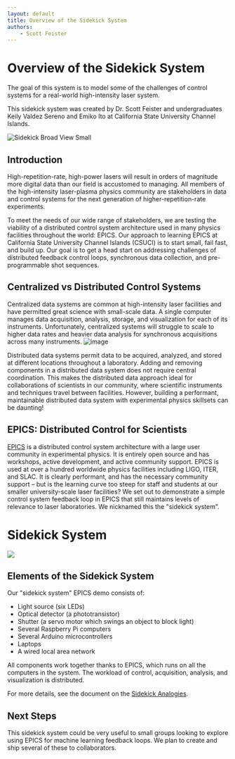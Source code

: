 ```yaml
---
layout: default
title: Overview of the Sidekick System
authors:
    - Scott Feister
---
```


# Overview of the Sidekick System

The goal of this system is to model some of the challenges of control systems for a real-world high-intensity laser system.

This sidekick system was created by Dr. Scott Feister and undergraduates Keily Valdez Sereno and Emiko Ito at California State University Channel Islands.

![Sidekick Broad View Small](https://user-images.githubusercontent.com/7269185/156228045-ae113b35-8891-4ca8-96da-a0b1969d2df6.JPG)

## Introduction
High-repetition-rate, high-power lasers will result in orders of magnitude more digital data than our field is accustomed to managing. All members of the high-intensity laser-plasma physics community are stakeholders in data and control systems for the next generation of higher-repetition-rate experiments.

To meet the needs of our wide range of stakeholders, we are testing the viability of a distributed control system architecture used in many physics facilities throughout the world: EPICS. Our approach to learning EPICS at California State University Channel Islands (CSUCI) is to start small, fail fast, and build up. Our goal is to get a head start on addressing challenges of distributed feedback control loops, synchronous data collection, and pre-programmable shot sequences. 

## Centralized vs Distributed Control Systems
Centralized data systems are common at high-intensity laser facilities and have permitted great science with small-scale data. A single computer manages data acquisition, analysis, storage, and visualization for each of its instruments. Unfortunately, centralized systems will struggle to scale to higher data rates and heavier data analysis for synchronous acquisitions across many instruments.
![image](https://user-images.githubusercontent.com/7269185/155596717-cf409000-c993-4136-91ae-369ce32a26a1.png)

Distributed data systems permit data to be acquired, analyzed, and stored at different locations throughout a laboratory. Adding and removing components in a distributed data system does not require central coordination. This makes the distributed data approach ideal for collaborations of scientists in our community, where scientific instruments and techniques travel between facilities. However, building a performant, maintainable distributed data system with experimental physics skillsets can be daunting!

## EPICS: Distributed Control for Scientists
[EPICS](https://epics-controls.org/) is a distributed control system architecture with a large user community in experimental physics. It is entirely open source and has workshops, active development, and active community support. EPICS is used at over a hundred worldwide physics facilities including LIGO, ITER, and SLAC. It is clearly performant, and has the necessary community support – but is the learning curve too steep for staff and students at our smaller university-scale laser facilities? We set out to demonstrate a simple control system feedback loop in EPICS that still maintains levels of relevance to laser laboratories. We nicknamed this the "sidekick system".

# Sidekick System
[![](https://mermaid.ink/img/pako:eNqVVU2PmzAU_CuWc00OgUvFVpXagCBS1KAl2wvswTWmoAJGxnQbbfa_95mPQICkSQ6RM_NmsMePl3dMeciwgaOUv9GYCIkOZpAj-NCUlKXJIkR5VqAoSVNjwai-LKXgv5mx0PVuvXpLQhkbWvH3aSQlIqxa6fpBacJppxSPKQWvJBOtOBKfHhKnpJC8O24UafeIy-rnL0GKGJnWj51lIt9kfxLKDAQ_ytemhuXhtNhzXvpiL64k7PtWvWv35W6VlgzZLGeCSH5b5uwHuphLuHLJ6C2V5W433hr5G7h7laaBWJHQct0K1Ge737i27_FIwur-_dTO2sRZu3SG5HrrQYwtDcH19P-Cq5-oT56oj87i7AeHuSuk3VdXRZQmLJdo1zTOYhiRKlj77lHGPDdQcayfe8tOm9hpIzvtAbvvyFdfz_X7MKxrlm23fl6tvpxevG-nNvczqbrzggTgTEIrXnCu3VPQbpecs2_Itqtq0jo4J7XHAaNdZfQ5po5_Hp91anat8MPz1j6157_KnXc9w9VJDCZHl6Wad08jXMU4h4PnLAzpTfDmZtRMHMPKfQYG8zkUvMdweydqyE9x7QquT3HVac3kHcFwSc1QHeNaj-MlzpjISBLCX9G7qguwjFnGAmzAMmQRqVIZ4CD_gNKqCIlkVpjAy4mNiMDgWWJSSe4dc4oNKSrWFZkJgbcha6s-_gFeJSL8)](https://mermaid.live/edit#pako:eNqVVU2PmzAU_CuWc00OgUvFVpXagCBS1KAl2wvswTWmoAJGxnQbbfa_95mPQICkSQ6RM_NmsMePl3dMeciwgaOUv9GYCIkOZpAj-NCUlKXJIkR5VqAoSVNjwai-LKXgv5mx0PVuvXpLQhkbWvH3aSQlIqxa6fpBacJppxSPKQWvJBOtOBKfHhKnpJC8O24UafeIy-rnL0GKGJnWj51lIt9kfxLKDAQ_ytemhuXhtNhzXvpiL64k7PtWvWv35W6VlgzZLGeCSH5b5uwHuphLuHLJ6C2V5W433hr5G7h7laaBWJHQct0K1Ge737i27_FIwur-_dTO2sRZu3SG5HrrQYwtDcH19P-Cq5-oT56oj87i7AeHuSuk3VdXRZQmLJdo1zTOYhiRKlj77lHGPDdQcayfe8tOm9hpIzvtAbvvyFdfz_X7MKxrlm23fl6tvpxevG-nNvczqbrzggTgTEIrXnCu3VPQbpecs2_Itqtq0jo4J7XHAaNdZfQ5po5_Hp91anat8MPz1j6157_KnXc9w9VJDCZHl6Wad08jXMU4h4PnLAzpTfDmZtRMHMPKfQYG8zkUvMdweydqyE9x7QquT3HVac3kHcFwSc1QHeNaj-MlzpjISBLCX9G7qguwjFnGAmzAMmQRqVIZ4CD_gNKqCIlkVpjAy4mNiMDgWWJSSe4dc4oNKSrWFZkJgbcha6s-_gFeJSL8)

## Elements of the Sidekick System
Our "sidekick system" EPICS demo consists of:

* Light source (six LEDs)
* Optical detector (a phototransistor)
* Shutter (a servo motor which swings an object to block light)
* Several Raspberry Pi computers
* Several Arduino microcontrollers
* Laptops
* A wired local area network

All components work together thanks to EPICS, which runs on all the computers in the system. The workload of control, acquisition, analysis, and visualization is distributed.

For more details, see the document on the [Sidekick Analogies](sidekick-analogies.md).

## Next Steps
This sidekick system could be very useful to small groups looking to explore using EPICS for machine learning feedback loops. We plan to create and ship several of these to collaborators.
